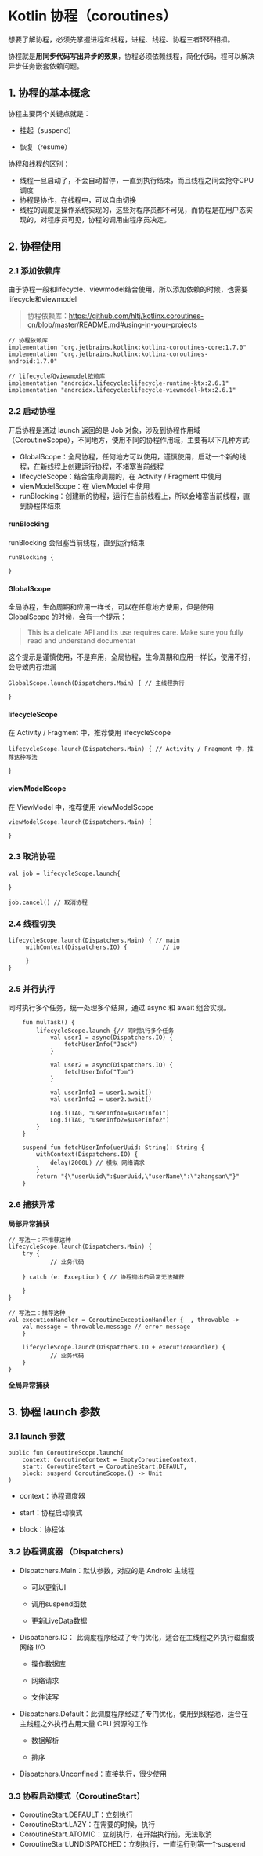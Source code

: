 # Kotlin 协程（coroutines）

想要了解协程，必须先掌握进程和线程，进程、线程、协程三者环环相扣。

协程就是**用同步代码写出异步的效果**，协程必须依赖线程，简化代码，程可以解决异步任务嵌套依赖问题。



## 1. 协程的基本概念

协程主要两个关键点就是：

- 挂起（suspend）

- 恢复（resume）

  

协程和线程的区别：

- 线程一旦启动了，不会自动暂停，一直到执行结束，而且线程之间会抢夺CPU调度
- 协程是协作，在线程中，可以自由切换
- 线程的调度是操作系统实现的，这些对程序员都不可见，而协程是在用户态实现的，对程序员可见，协程的调用由程序员决定。



## 2. 协程使用

### 2.1 添加依赖库

由于协程一般和lifecycle、viewmodel结合使用，所以添加依赖的时候，也需要lifecycle和viewmodel

> 协程依赖库：https://github.com/hltj/kotlinx.coroutines-cn/blob/master/README.md#using-in-your-projects 

```
// 协程依赖库
implementation "org.jetbrains.kotlinx:kotlinx-coroutines-core:1.7.0"
implementation "org.jetbrains.kotlinx:kotlinx-coroutines-android:1.7.0"

// lifecycle和viewmodel依赖库
implementation "androidx.lifecycle:lifecycle-runtime-ktx:2.6.1"
implementation "androidx.lifecycle:lifecycle-viewmodel-ktx:2.6.1"
```



### 2.2 启动协程

开启协程是通过 launch 返回的是 Job 对象，涉及到协程作用域（CoroutineScope），不同地方，使用不同的协程作用域，主要有以下几种方式:

- GlobalScope：全局协程，任何地方可以使用，谨慎使用，启动一个新的线程，在新线程上创建运行协程，不堵塞当前线程
- lifecycleScope：结合生命周期的，在 Activity / Fragment 中使用
- viewModelScope：在 ViewModel 中使用
- runBlocking：创建新的协程，运行在当前线程上，所以会堵塞当前线程，直到协程体结束



#### runBlocking

runBlocking 会阻塞当前线程，直到运行结束

```
runBlocking {
             
}
```



#### GlobalScope

全局协程，生命周期和应用一样长，可以在任意地方使用，但是使用 GlobalScope 的时候，会有一个提示：

>This is a delicate API and its use requires care. Make sure you fully read and understand documentat

这个提示是谨慎使用，不是弃用，全局协程，生命周期和应用一样长，使用不好，会导致内存泄漏

```
GlobalScope.launch(Dispatchers.Main) { // 主线程执行

}
```

#### lifecycleScope

在 Activity / Fragment 中，推荐使用 lifecycleScope

```
lifecycleScope.launch(Dispatchers.Main) { // Activity / Fragment 中，推荐这种写法

}
```



#### viewModelScope

在 ViewModel 中，推荐使用 viewModelScope

```
viewModelScope.launch(Dispatchers.Main) {

}
```

### 2.3 取消协程

```
val job = lifecycleScope.launch{

}

job.cancel() // 取消协程
```



### 2.4 线程切换

```
lifecycleScope.launch(Dispatchers.Main) { // main
	 withContext(Dispatchers.IO) {          // io

	 }
}
```



### 2.5 并行执行

同时执行多个任务，统一处理多个结果，通过 async 和 await 组合实现。

```
    fun mulTask() {
        lifecycleScope.launch {// 同时执行多个任务
            val user1 = async(Dispatchers.IO) {
                fetchUserInfo("Jack")
            }

            val user2 = async(Dispatchers.IO) {
                fetchUserInfo("Tom")
            }

            val userInfo1 = user1.await()
            val userInfo2 = user2.await()

            Log.i(TAG, "userInfo1=$userInfo1")
            Log.i(TAG, "userInfo2=$userInfo2")
        }
    }

    suspend fun fetchUserInfo(uerUuid: String): String {
        withContext(Dispatchers.IO) {
            delay(2000L) // 模拟 网络请求
        }
        return "{\"userUuid\":$uerUuid,\"userName\":\"zhangsan\"}"
    }
```



### 2.6 捕获异常

**局部异常捕获**

```
// 写法一：不推荐这种
lifecycleScope.launch(Dispatchers.Main) {
	try {
			// 业务代码

	} catch (e: Exception) { // 协程抛出的异常无法捕获

	}
}

// 写法二：推荐这种
val executionHandler = CoroutineExceptionHandler { _, throwable ->
	val message = throwable.message // error message
	}

	lifecycleScope.launch(Dispatchers.IO + executionHandler) {
            // 业务代码
	}
}
```

**全局异常捕获**



## 3. 协程 launch 参数

### 3.1 launch 参数

```
public fun CoroutineScope.launch(
    context: CoroutineContext = EmptyCoroutineContext,
    start: CoroutineStart = CoroutineStart.DEFAULT,
    block: suspend CoroutineScope.() -> Unit
)
```

- context：协程调度器

- start：协程启动模式

- block：协程体

  

### 3.2 协程调度器 （Dispatchers）

- Dispatchers.Main：默认参数，对应的是 Android 主线程

  - 可以更新UI

  - 调用suspend函数

  - 更新LiveData数据

- Dispatchers.IO： 此调度程序经过了专门优化，适合在主线程之外执行磁盘或网络 I/O

  - 操作数据库

  - 网络请求

  - 文件读写

- Dispatchers.Default：此调度程序经过了专门优化，使用到线程池，适合在主线程之外执行占用大量 CPU 资源的工作

  - 数据解析

  - 排序

- Dispatchers.Unconfined：直接执行，很少使用

  

### 3.3 协程启动模式（CoroutineStart）

- CoroutineStart.DEFAULT：立刻执行
- CoroutineStart.LAZY：在需要的时候，执行
- CoroutineStart.ATOMIC：立刻执行，在开始执行前，无法取消
- CoroutineStart.UNDISPATCHED：立刻执行，一直运行到第一个suspend